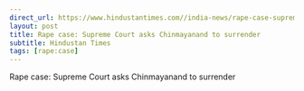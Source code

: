 ```yaml
---
direct_url: https://www.hindustantimes.com//india-news/rape-case-supreme-court-asks-chinmayanand-to-surrender-101668450594557.html
layout: post
title: Rape case: Supreme Court asks Chinmayanand to surrender
subtitle: Hindustan Times
tags: [rape:case]
---
```


Rape case: Supreme Court asks Chinmayanand to surrender